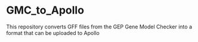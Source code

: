 # GMC_to_Apollo
This repository converts GFF files from the GEP Gene Model Checker into a format that can be uploaded to Apollo
